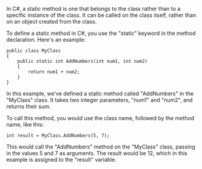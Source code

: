 In C#, a static method is one that belongs to the class rather than to a specific instance of the class. It can be called on the class itself, rather than on an object created from the class.

To define a static method in C#, you use the "static" keyword in the method declaration. Here's an example:

```
public class MyClass
{
    public static int AddNumbers(int num1, int num2)
    {
        return num1 + num2;
    }
}
```

In this example, we've defined a static method called "AddNumbers" in the "MyClass" class. It takes two integer parameters, "num1" and "num2", and returns their sum.

To call this method, you would use the class name, followed by the method name, like this:

```
int result = MyClass.AddNumbers(5, 7);
```

This would call the "AddNumbers" method on the "MyClass" class, passing in the values 5 and 7 as arguments. The result would be 12, which in this example is assigned to the "result" variable.